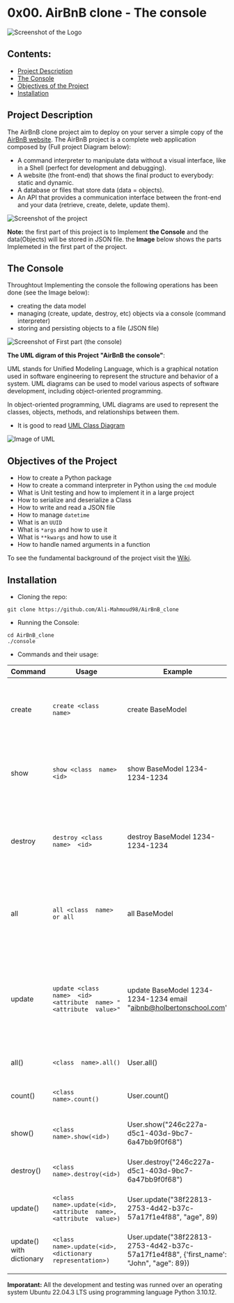 # 0x00. AirBnB clone - The console

<img src="README_imgs/AirBnB_img.png" alt="Screenshot of the Logo" align_item="center">

## Contents:
* [Project Description](#Project-Description)
* [The Console](#The-Console)
* [Objectives of the Project](#Objectives-of-the-Project)
* [Installation](#Installation)

## Project Description
The AirBnB clone project aim to deploy on your server a simple copy of the [AirBnB website](https://www.airbnb.com/).
The AirBnB project is a complete web application composed by (Full project Diagram below):
* A command interpreter to manipulate data without a visual interface, like in a Shell (perfect for development and debugging).
* A website (the front-end) that shows the final product to everybody: static and dynamic.
* A database or files that store data (data = objects).
* An API that provides a communication interface between the front-end and your data (retrieve, create, delete, update them).

<img src="README_imgs/AirBnB_structure.png" alt="Screenshot of the project" align_item="center">

**Note:** the first part of this project is to Implement **the Console** and the data(Objects) will be stored in JSON file. the **Image** below shows the parts Implemeted in the first part of the project.

## The Console
Throughtout Implementing the console the following operations has been done (see the Image below):
* creating the data model
* managing (create, update, destroy, etc) objects via a console (command interpreter)
* storing and persisting objects to a file (JSON file)

<img src="README_imgs/AirBnB_console.png" alt="Screenshot of First part (the console)" align_item="center">

**The UML digram of this Project "AirBnB the console"**:

UML stands for Unified Modeling Language, which is a graphical notation used in software engineering to represent the structure and behavior of a system. UML diagrams can be used to model various aspects of software development, including object-oriented programming.

In object-oriented programming, UML diagrams are used to represent the classes, objects, methods, and relationships between them.

- It is good to read [UML Class Diagram](https://www.visual-paradigm.com/guide/uml-unified-modeling-language/uml-class-diagram-tutorial/)

<img src="README_imgs/AirBnB_UML.png" alt="Image of UML" align_item="center">

## Objectives of the Project
* How to create a Python package
* How to create a command interpreter in Python using the `cmd` module
* What is Unit testing and how to implement it in a large project
* How to serialize and deserialize a Class
* How to write and read a JSON file
* How to manage `datetime`
* What is an `UUID`
* What is `*args` and how to use it
* What is `**kwargs` and how to use it
* How to handle named arguments in a function

To see the fundamental background of the project visit the [Wiki](https://github.com/ralexrivero/AirBnB_clone/wiki).

## Installation
* Cloning the repo:
```
git clone https://github.com/Ali-Mahmoud98/AirBnB_clone
```
* Running the Console:
```
cd AirBnB_clone
./console
```
* Commands and their usage:

| Command | Usage | Example | Description
|--|--|--|--|
| create | `create <class  name>` | create BaseModel | Creates a new instance of BaseModel, saves it (to the JSON file) and prints the id. |
| show | `show <class  name>  <id>` | show BaseModel 1234-1234-1234 | Prints the string representation of an instance based on the class name and id. |
| destroy | `destroy <class  name>  <id>`| destroy BaseModel 1234-1234-1234 | Deletes an instance based on the class name and id (save the change into the JSON file). |
| all | `all <class  name> or all` | all BaseModel | Prints all string representation of all instances based or not on the class name. |
| update | `update <class  name>  <id>  <attribute  name> "<attribute  value>"` | update BaseModel 1234-1234-1234 email "aibnb@holbertonschool.com" | Updates an instance based on the class name and id by adding or updating attribute (save the change into the JSON file). |
| all() | `<class  name>.all()` | User.all() | Retrieve all instances of a class |
| count() | `<class  name>.count()` | User.count() | Retrieve the number of instances of a class |
| show() | `<class  name>.show(<id>)` | User.show("246c227a-d5c1-403d-9bc7-6a47bb9f0f68") | retrieve an instance based on its ID |
| destroy() | `<class  name>.destroy(<id>)` | User.destroy("246c227a-d5c1-403d-9bc7-6a47bb9f0f68")| Destroy an instance based on his ID |
| update() | `<class  name>.update(<id>, <attribute  name>, <attribute  value>)` | User.update("38f22813-2753-4d42-b37c-57a17f1e4f88", "age", 89) | Update an instance based on his ID |
| update() with dictionary | `<class  name>.update(<id>, <dictionary  representation>)` | User.update("38f22813-2753-4d42-b37c-57a17f1e4f88", {'first_name': "John", "age": 89}) | Update an instance based on his ID with a dictionary |

**Imporatant:** All the development and testing was runned over an operating system Ubuntu 22.04.3 LTS using programming language Python 3.10.12.
